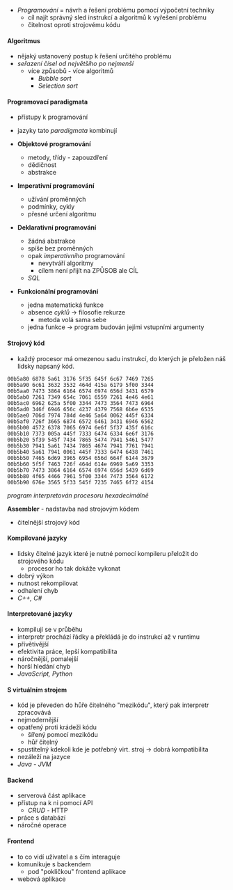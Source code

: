 - *Programování* = návrh a řešení problému pomocí výpočetní techniky
	- cíl najít správný sled instrukcí a algoritmů k vyřešení problému
	- čitelnost oproti strojovému kódu
#### Algoritmus
- nějaký ustanovený postup k řešení určitého problému
- *seřazení čísel od největšího po nejmenší*
	- více způsobů - více algoritmů
		- *Bubble sort*
		- *Selection sort*
#### Programovací paradigmata
- přístupy k programování
- jazyky tato *paradigmata* kombinují

- **Objektové programování**
	- metody, třídy - zapouzdření
	- dědičnost
	- abstrakce
- **Imperativní programování**
	- užívání proměnných
	- podmínky, cykly
	- přesné určení algoritmu
- **Deklarativní programování**
	- žádná abstrakce
	- spíše bez proměnných
	- opak *imperativního* programování
		- nevytváří algoritmy
		- cílem není přijít na ZPŮSOB ale CÍL
	- *SQL*
- **Funkcionální programování**
	- jedna matematická funkce
	- absence *cyklů* -> filosofie rekurze
		- metoda volá sama sebe
	- jedna funkce -> program budován jejími vstupními argumenty

#### Strojový kód
- každý procesor má omezenou sadu instrukcí, do kterých je přeložen náš lidsky napsaný kód. 

```asm6502
00b5a80 6878 5a61 3176 5f35 645f 6c67 7469 7265
00b5a90 6c61 3632 3532 464d 415a 6179 5f00 3344
00b5aa0 7473 3864 6164 6574 6974 656d 3431 6579
00b5ab0 7261 7349 654c 7061 6559 7261 4e46 4e61
00b5ac0 6962 625a 5f00 3344 7473 3564 7473 6964
00b5ad0 346f 6946 656c 4237 4379 7568 6b6e 6535
00b5ae0 706d 7974 784d 4e46 5a64 0062 445f 6334
00b5af0 726f 3665 6874 6572 6461 3431 6946 6562
00b5b00 4572 6378 7065 6974 6e6f 5f37 435f 616c
00b5b10 7373 005a 445f 7333 6474 6334 6e6f 3176
00b5b20 5f39 545f 7434 7865 5474 7941 5461 5477
00b5b30 7941 5a61 7434 7865 4674 7941 7761 7941
00b5b40 5a61 7941 0061 445f 7333 6474 6438 7461
00b5b50 7465 6d69 3965 6954 656d 664f 6144 3679
00b5b60 5f5f 7463 726f 464d 614e 6969 5a69 3353
00b5b70 7473 3864 6164 6574 6974 656d 5439 6d69
00b5b80 4f65 4466 7961 5f00 3344 7473 3564 6172
00b5b90 676e 3565 5f33 545f 7235 7465 6f72 4154
```

*program interpretován procesoru hexadecimálně*

**Assembler** - nadstavba nad strojovým kódem
- čitelnější strojový kód

#### Kompilované jazyky
- lidsky čitelné jazyk které je nutné pomocí kompileru přeložit do strojového kódu
	- procesor ho tak dokáže vykonat
- dobrý výkon
- nutnost rekompilovat
- odhalení chyb
- *C++, C#*
#### Interpretované jazyky
- kompilují se v průběhu
- interpretr prochází řádky a překládá je do instrukcí až v runtimu
- přívětivější
- efektivita práce, lepší kompatibilita
- náročnější, pomalejší
- horší hledání chyb
- *JavaScript, Python*

#### S virtuálním strojem
- kód je převeden do hůře čitelného "mezikódu", který pak interpretr zpracovává
- nejmodernější
- opatřený proti krádeži kódu
	- šířený pomocí mezikódu
	- hůř čitelný
- spustitelný kdekoli kde je potřebný virt. stroj -> dobrá kompatibilita
- nezáleží na jazyce
- *Java - JVM*
#### Backend
- serverová část aplikace
- přístup na k ni pomocí API
	- *CRUD* - HTTP
- práce s databází
- náročné operace
#### Frontend
- to co vidí uživatel a s čím interaguje
- komunikuje s backendem
	- pod "pokličkou" frontend aplikace
- webová aplikace